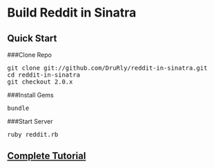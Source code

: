 # Build Reddit in Sinatra

## Quick Start 
###Clone Repo
<pre>
git clone git://github.com/DruRly/reddit-in-sinatra.git
cd reddit-in-sinatra
git checkout 2.0.x
</pre>

###Install Gems
<pre>
bundle
</pre>

###Start Server
<pre>ruby reddit.rb</pre>

## [Complete Tutorial](http://www.drurly.com/blog/2012/06/05/build-reddit-in-sinatra/)
